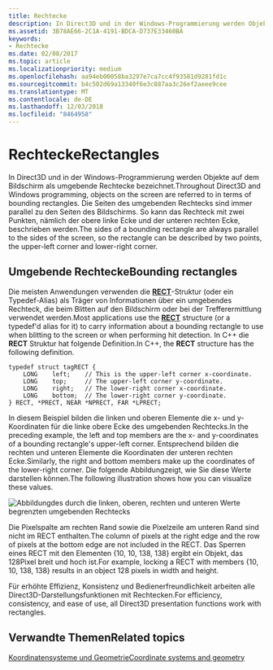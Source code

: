 ```yaml
---
title: Rechtecke
description: In Direct3D und in der Windows-Programmierung werden Objekte auf dem Bildschirm in Bezug auf die umgebenden Rechtecke bezeichnet.
ms.assetid: 3B78AE66-2C1A-4191-BDCA-D737E33460BA
keywords:
- Rechtecke
ms.date: 02/08/2017
ms.topic: article
ms.localizationpriority: medium
ms.openlocfilehash: aa94eb00058ba3297e7ca7cc4f93581d9281fd1c
ms.sourcegitcommit: b4c502d69a13340f6e3c887aa3c26ef2aeee9cee
ms.translationtype: MT
ms.contentlocale: de-DE
ms.lasthandoff: 12/03/2018
ms.locfileid: "8464958"
---
```

# <a name="rectangles"></a><span data-ttu-id="b4bdf-104">Rechtecke</span><span class="sxs-lookup"><span data-stu-id="b4bdf-104">Rectangles</span></span>


<span data-ttu-id="b4bdf-105">In Direct3D und in der Windows-Programmierung werden Objekte auf dem Bildschirm als umgebende Rechtecke bezeichnet.</span><span class="sxs-lookup"><span data-stu-id="b4bdf-105">Throughout Direct3D and Windows programming, objects on the screen are referred to in terms of bounding rectangles.</span></span> <span data-ttu-id="b4bdf-106">Die Seiten des umgebenden Rechtecks sind immer parallel zu den Seiten des Bildschirms. So kann das Rechteck mit zwei Punkten, nämlich der obere linke Ecke und der unteren rechten Ecke, beschrieben werden.</span><span class="sxs-lookup"><span data-stu-id="b4bdf-106">The sides of a bounding rectangle are always parallel to the sides of the screen, so the rectangle can be described by two points, the upper-left corner and lower-right corner.</span></span>

## <a name="span-idboundingrectanglesspanspan-idboundingrectanglesspanspan-idboundingrectanglesspanbounding-rectangles"></a><span data-ttu-id="b4bdf-107"><span id="Bounding_rectangles"></span><span id="bounding_rectangles"></span><span id="BOUNDING_RECTANGLES"></span>Umgebende Rechtecke</span><span class="sxs-lookup"><span data-stu-id="b4bdf-107"><span id="Bounding_rectangles"></span><span id="bounding_rectangles"></span><span id="BOUNDING_RECTANGLES"></span>Bounding rectangles</span></span>


<span data-ttu-id="b4bdf-108">Die meisten Anwendungen verwenden die [**RECT**](https://msdn.microsoft.com/library/windows/desktop/dd162897)-Struktur (oder ein Typedef-Alias) als Träger von Informationen über ein umgebendes Rechteck, die beim Blitten auf den Bildschirm oder bei der Trefferermittlung verwendet werden.</span><span class="sxs-lookup"><span data-stu-id="b4bdf-108">Most applications use the [**RECT**](https://msdn.microsoft.com/library/windows/desktop/dd162897) structure (or a typedef'd alias for it) to carry information about a bounding rectangle to use when blitting to the screen or when performing hit detection.</span></span> <span data-ttu-id="b4bdf-109">In C++ die **RECT** Struktur hat folgende Definition.</span><span class="sxs-lookup"><span data-stu-id="b4bdf-109">In C++, the **RECT** structure has the following definition.</span></span>

```
typedef struct tagRECT { 
    LONG    left;    // This is the upper-left corner x-coordinate.
    LONG    top;     // The upper-left corner y-coordinate.
    LONG    right;   // The lower-right corner x-coordinate.
    LONG    bottom;  // The lower-right corner y-coordinate.
} RECT, *PRECT, NEAR *NPRECT, FAR *LPRECT; 
```

<span data-ttu-id="b4bdf-110">In diesem Beispiel bilden die linken und oberen Elemente die x- und y-Koordinaten für die linke obere Ecke des umgebenden Rechtecks.</span><span class="sxs-lookup"><span data-stu-id="b4bdf-110">In the preceding example, the left and top members are the x- and y-coordinates of a bounding rectangle's upper-left corner.</span></span> <span data-ttu-id="b4bdf-111">Entsprechend bilden die rechten und unteren Elemente die Koordinaten der unteren rechten Ecke.</span><span class="sxs-lookup"><span data-stu-id="b4bdf-111">Similarly, the right and bottom members make up the coordinates of the lower-right corner.</span></span> <span data-ttu-id="b4bdf-112">Die folgende Abbildungzeigt, wie Sie diese Werte darstellen können.</span><span class="sxs-lookup"><span data-stu-id="b4bdf-112">The following illustration shows how you can visualize these values.</span></span>

![Abbildungdes durch die linken, oberen, rechten und unteren Werte begrenzten umgebenden Rechtecks](images/rect.png)

<span data-ttu-id="b4bdf-114">Die Pixelspalte am rechten Rand sowie die Pixelzeile am unteren Rand sind nicht im RECT enthalten.</span><span class="sxs-lookup"><span data-stu-id="b4bdf-114">The column of pixels at the right edge and the row of pixels at the bottom edge are not included in the RECT.</span></span> <span data-ttu-id="b4bdf-115">Das Sperren eines RECT mit den Elementen {10, 10, 138, 138} ergibt ein Objekt, das 128Pixel breit und hoch ist.</span><span class="sxs-lookup"><span data-stu-id="b4bdf-115">For example, locking a RECT with members {10, 10, 138, 138} results in an object 128 pixels in width and height.</span></span>

<span data-ttu-id="b4bdf-116">Für erhöhte Effizienz, Konsistenz und Bedienerfreundlichkeit arbeiten alle Direct3D-Darstellungsfunktionen mit Rechtecken.</span><span class="sxs-lookup"><span data-stu-id="b4bdf-116">For efficiency, consistency, and ease of use, all Direct3D presentation functions work with rectangles.</span></span>

## <a name="span-idrelated-topicsspanrelated-topics"></a><span data-ttu-id="b4bdf-117"><span id="related-topics"></span>Verwandte Themen</span><span class="sxs-lookup"><span data-stu-id="b4bdf-117"><span id="related-topics"></span>Related topics</span></span>


[<span data-ttu-id="b4bdf-118">Koordinatensysteme und Geometrie</span><span class="sxs-lookup"><span data-stu-id="b4bdf-118">Coordinate systems and geometry</span></span>](coordinate-systems-and-geometry.md)

 

 




